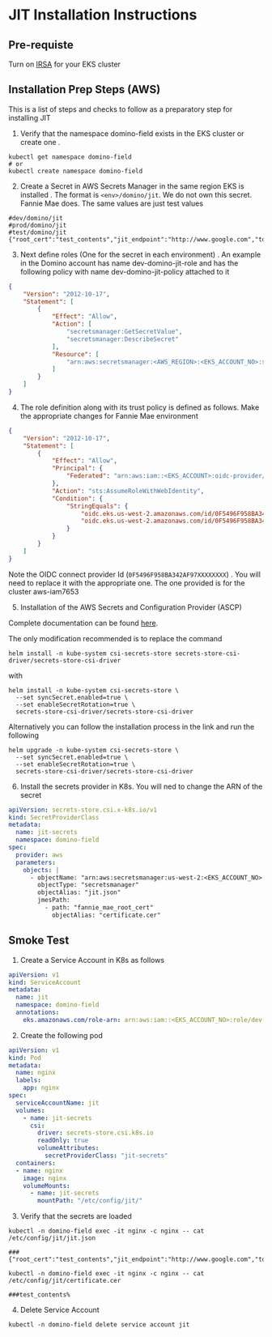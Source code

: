 
# JIT Installation Instructions

## Pre-requiste

Turn on [IRSA](https://docs.aws.amazon.com/eks/latest/userguide/iam-roles-for-service-accounts.html) for your EKS cluster 

## Installation Prep Steps (AWS)

This is a list of steps and checks to follow as a preparatory step for installing JIT

1. Verify that the namespace domino-field exists in the EKS cluster or create one . 
```shell
kubectl get namespace domino-field
# or 
kubectl create namespace domino-field

```

2. Create a Secret in AWS Secrets Manager in the same region EKS is installed . The format is `<env>/domino/jit`. We do not own this secret. Fannie Mae does. The same values are just test values
```shell
#dev/domino/jit 
#prod/domino/jit 
#test/domino/jit
{"root_cert":"test_contents","jit_endpoint":"http://www.google.com","token_endpoint":"http://www.google.com","client_id":"test_client_id","client_secret":"test_client_secret","r_username":"r_user","r_password":"r_password","minimum_token_validity_required_in_seconds":"60.0"}

```

3. Next define roles (One for the secret in each environment) . An example in the Domino account has name dev-domino-jit-role and has the following policy with name dev-domino-jit-policy attached to it 
```json
{
    "Version": "2012-10-17",
    "Statement": [
        {
            "Effect": "Allow",
            "Action": [
                "secretsmanager:GetSecretValue",
                "secretsmanager:DescribeSecret"
            ],
            "Resource": [
                "arn:aws:secretsmanager:<AWS_REGION>:<EKS_ACCOUNT_NO>:secret:dev/domino/jit-kNnySv"
            ]
        }
    ]
}
```


4. The role definition along with its trust policy is defined as follows. Make the appropriate changes for Fannie Mae environment
```json
{
    "Version": "2012-10-17",
    "Statement": [
        {
            "Effect": "Allow",
            "Principal": {
                "Federated": "arn:aws:iam::<EKS_ACCOUNT>:oidc-provider/oidc.eks.us-west-2.amazonaws.com/id/0F5496F958BA342AF97XXXXXXXX"
            },
            "Action": "sts:AssumeRoleWithWebIdentity",
            "Condition": {
                "StringEquals": {
                    "oidc.eks.us-west-2.amazonaws.com/id/0F5496F958BA342AF97XXXXXXXX:aud": "sts.amazonaws.com",
                    "oidc.eks.us-west-2.amazonaws.com/id/0F5496F958BA342AF97XXXXXXXX:sub": "system:serviceaccount:domino-field:jit"
                }
            }
        }
    ]
}
```

Note the OIDC connect provider Id (`0F5496F958BA342AF97XXXXXXXX`) . You will need to replace it with the appropriate one. The one provided is for the cluster aws-iam7653

5. Installation of the AWS Secrets and Configuration Provider (ASCP)

Complete documentation can be found [here](https://docs.aws.amazon.com/secretsmanager/latest/userguide/integrating_csi_driver.html#integrating_csi_driver_example_2).

The only modification recommended is to replace the command
```shell
helm install -n kube-system csi-secrets-store secrets-store-csi-driver/secrets-store-csi-driver
```
with
```shell
helm install -n kube-system csi-secrets-store \
  --set syncSecret.enabled=true \
  --set enableSecretRotation=true \
  secrets-store-csi-driver/secrets-store-csi-driver

```

Alternatively you can follow the installation process in the link and run the following
```shell
helm upgrade -n kube-system csi-secrets-store \
  --set syncSecret.enabled=true \
  --set enableSecretRotation=true \
  secrets-store-csi-driver/secrets-store-csi-driver
```


6. Install the secrets provider in K8s. You will ned to change the ARN of the secret
```yaml
apiVersion: secrets-store.csi.x-k8s.io/v1
kind: SecretProviderClass
metadata:
  name: jit-secrets
  namespace: domino-field
spec:
  provider: aws
  parameters:
    objects: |
      - objectName: "arn:aws:secretsmanager:us-west-2:<EKS_ACCOUNT_NO>:secret:dev/domino/jit-kNnySv"
        objectType: "secretsmanager"
        objectAlias: "jit.json"
        jmesPath:
          - path: "fannie_mae_root_cert"
            objectAlias: "certificate.cer"
```



## Smoke Test

1. Create a Service Account in K8s as follows 
```yaml
apiVersion: v1
kind: ServiceAccount
metadata:
  name: jit
  namespace: domino-field
  annotations:
    eks.amazonaws.com/role-arn: arn:aws:iam::<EKS_ACCOUNT_NO>:role/dev-domino-jit-role

```

2. Create the following pod 
```yaml
apiVersion: v1
kind: Pod
metadata:
  name: nginx
  labels:
    app: nginx
spec:
  serviceAccountName: jit
  volumes:
    - name: jit-secrets
      csi:
        driver: secrets-store.csi.k8s.io
        readOnly: true
        volumeAttributes:
          secretProviderClass: "jit-secrets"
  containers:
  - name: nginx
    image: nginx
    volumeMounts:
      - name: jit-secrets
        mountPath: "/etc/config/jit/"
```


3. Verify that the secrets are loaded 
```shell
kubectl -n domino-field exec -it nginx -c nginx -- cat /etc/config/jit/jit.json

###{"root_cert":"test_contents","jit_endpoint":"http://www.google.com","token_endpoint":"http://www.google.com","client_id":"test_client_id","client_secret":"test_client_secret","r_username":"nuid_user","r_password":"nuid_password","minimum_token_validity_required_in_seconds":"60.0"}%  

kubectl -n domino-field exec -it nginx -c nginx -- cat /etc/config/jit/certificate.cer

###test_contents%

```

4. Delete Service Account
```shell
kubectl -n domino-field delete service account jit
```
